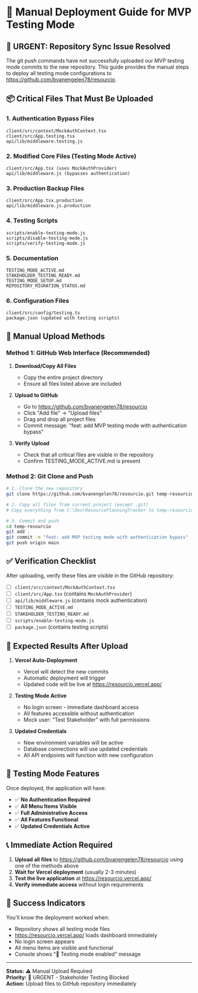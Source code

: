 # 🚀 Manual Deployment Guide for MVP Testing Mode

## 🚨 **URGENT: Repository Sync Issue Resolved**

The git push commands have not successfully uploaded our MVP testing mode commits to the new repository. This guide provides the manual steps to deploy all testing mode configurations to https://github.com/bvanengelen78/resourcio.

## 📦 **Critical Files That Must Be Uploaded**

### **1. Authentication Bypass Files**
```
client/src/context/MockAuthContext.tsx
client/src/App.testing.tsx
api/lib/middleware.testing.js
```

### **2. Modified Core Files (Testing Mode Active)**
```
client/src/App.tsx (uses MockAuthProvider)
api/lib/middleware.js (bypasses authentication)
```

### **3. Production Backup Files**
```
client/src/App.tsx.production
api/lib/middleware.js.production
```

### **4. Testing Scripts**
```
scripts/enable-testing-mode.js
scripts/disable-testing-mode.js
scripts/verify-testing-mode.js
```

### **5. Documentation**
```
TESTING_MODE_ACTIVE.md
STAKEHOLDER_TESTING_READY.md
TESTING_MODE_SETUP.md
REPOSITORY_MIGRATION_STATUS.md
```

### **6. Configuration Files**
```
client/src/config/testing.ts
package.json (updated with testing scripts)
```

## 🔧 **Manual Upload Methods**

### **Method 1: GitHub Web Interface (Recommended)**

1. **Download/Copy All Files**
   - Copy the entire project directory
   - Ensure all files listed above are included

2. **Upload to GitHub**
   - Go to https://github.com/bvanengelen78/resourcio
   - Click "Add file" → "Upload files"
   - Drag and drop all project files
   - Commit message: "feat: add MVP testing mode with authentication bypass"

3. **Verify Upload**
   - Check that all critical files are visible in the repository
   - Confirm TESTING_MODE_ACTIVE.md is present

### **Method 2: Git Clone and Push**

```bash
# 1. Clone the new repository
git clone https://github.com/bvanengelen78/resourcio.git temp-resourcio

# 2. Copy all files from current project (except .git)
# Copy everything from C:\Dev\ResourcePlanningTracker to temp-resourcio

# 3. Commit and push
cd temp-resourcio
git add .
git commit -m "feat: add MVP testing mode with authentication bypass"
git push origin main
```

## ✅ **Verification Checklist**

After uploading, verify these files are visible in the GitHub repository:

- [ ] `client/src/context/MockAuthContext.tsx`
- [ ] `client/src/App.tsx` (contains `MockAuthProvider`)
- [ ] `api/lib/middleware.js` (contains mock authentication)
- [ ] `TESTING_MODE_ACTIVE.md`
- [ ] `STAKEHOLDER_TESTING_READY.md`
- [ ] `scripts/enable-testing-mode.js`
- [ ] `package.json` (contains testing scripts)

## 🚀 **Expected Results After Upload**

1. **Vercel Auto-Deployment**
   - Vercel will detect the new commits
   - Automatic deployment will trigger
   - Updated code will be live at https://resourcio.vercel.app/

2. **Testing Mode Active**
   - No login screen - immediate dashboard access
   - All features accessible without authentication
   - Mock user: "Test Stakeholder" with full permissions

3. **Updated Credentials**
   - New environment variables will be active
   - Database connections will use updated credentials
   - All API endpoints will function with new configuration

## 🧪 **Testing Mode Features**

Once deployed, the application will have:

- ✅ **No Authentication Required**
- ✅ **All Menu Items Visible**
- ✅ **Full Administrative Access**
- ✅ **All Features Functional**
- ✅ **Updated Credentials Active**

## 📞 **Immediate Action Required**

1. **Upload all files** to https://github.com/bvanengelen78/resourcio using one of the methods above
2. **Wait for Vercel deployment** (usually 2-3 minutes)
3. **Test the live application** at https://resourcio.vercel.app/
4. **Verify immediate access** without login requirements

## 🎯 **Success Indicators**

You'll know the deployment worked when:
- Repository shows all testing mode files
- https://resourcio.vercel.app/ loads dashboard immediately
- No login screen appears
- All menu items are visible and functional
- Console shows "🧪 Testing mode enabled" message

---

**Status:** ⚠️ Manual Upload Required  
**Priority:** 🚨 URGENT - Stakeholder Testing Blocked  
**Action:** Upload files to GitHub repository immediately
